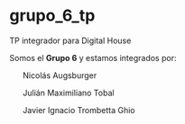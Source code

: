 # grupo_6_tp
TP integrador para Digital House

Somos el <strong>Grupo 6</strong> y estamos integrados por:

<nav>
 <ul>Nicolás Augsburger</ul>
 <ul>Julián Maximiliano Tobal</ul>
 <ul>Javier Ignacio Trombetta Ghio</ul>
</nav>

